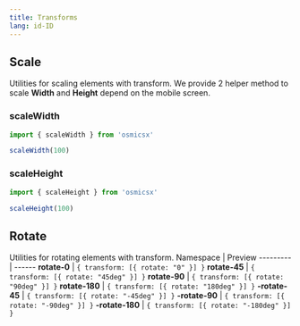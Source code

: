```yaml
---
title: Transforms
lang: id-ID
---
```

## Scale
Utilities for scaling elements with transform. We provide 2 helper method to scale **Width** and **Height** depend on the mobile screen.
### scaleWidth
```jsx harmony
import { scaleWidth } from 'osmicsx'

scaleWidth(100)
```

### scaleHeight
```jsx harmony
import { scaleHeight } from 'osmicsx'

scaleHeight(100)
```

## Rotate
Utilities for rotating elements with transform.
Namespace | Preview
--------- | ------
**rotate-0** | `{ transform: [{ rotate: "0" }] }`
**rotate-45** | `{ transform: [{ rotate: "45deg" }] }`
**rotate-90** | `{ transform: [{ rotate: "90deg" }] }`
**rotate-180** | `{ transform: [{ rotate: "180deg" }] }`
**-rotate-45** | `{ transform: [{ rotate: "-45deg" }] }`
**-rotate-90** | `{ transform: [{ rotate: "-90deg" }] }`
**-rotate-180** | `{ transform: [{ rotate: "-180deg" }] }`
